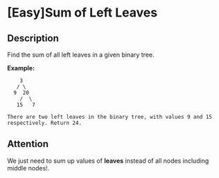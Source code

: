 [Easy]Sum of Left Leaves
===

## Description
Find the sum of all left leaves in a given binary tree.

**Example:**

```
    3
   / \
  9  20
    /  \
   15   7

There are two left leaves in the binary tree, with values 9 and 15 respectively. Return 24.
```

## Attention
We just need to sum up values of **leaves** instead of all nodes including middle nodes!.

